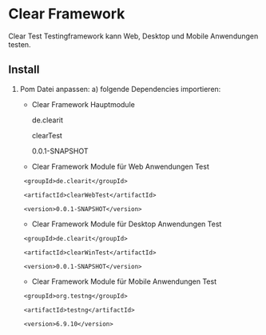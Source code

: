 # Clear Framework

Clear Test Testingframework kann Web, Desktop und Mobile Anwendungen testen.

## Install

1) Pom Datei anpassen:
a) folgende Dependencies importieren:
    
    * Clear Framework Hauptmodule
    
    	<dependency>
    
		<groupId>de.clearit</groupId>
			
		<artifactId>clearTest</artifactId>
			
		<version>0.0.1-SNAPSHOT</version>
			
	</dependency>
    
    * Clear Framework Module für Web Anwendungen Test
    
	<dependency>
		
		<groupId>de.clearit</groupId>
			
		<artifactId>clearWebTest</artifactId>
			
		<version>0.0.1-SNAPSHOT</version>
			
	</dependency>
    
    * Clear Framework Module für Desktop Anwendungen Test
    
	<dependency> 
		
		<groupId>de.clearit</groupId>
			
		<artifactId>clearWinTest</artifactId>
			
		<version>0.0.1-SNAPSHOT</version>
			
	</dependency>
    
    * Clear Framework Module für Mobile Anwendungen Test
    
	<dependency>
		
		<groupId>org.testng</groupId>
			
		<artifactId>testng</artifactId>
			
		<version>6.9.10</version>
			
	</dependency>
